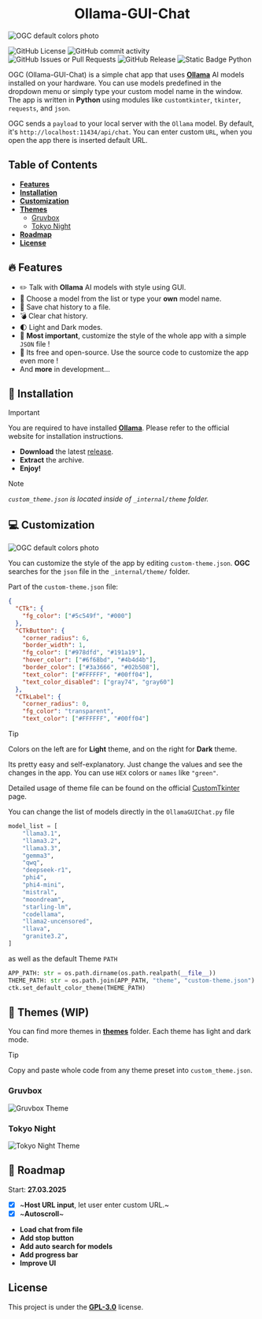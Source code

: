 <div align="center">
    <h1> Ollama-GUI-Chat </h1>
</div>

![OGC default colors photo](assets/Ollama_default_colors4.png)

![GitHub License](https://img.shields.io/github/license/tomteipl/Ollama-GUI-Chat?style=for-the-badge&logo=apache&logoSize=auto&labelColor=%235c549f&color=orange)
![GitHub commit activity](https://img.shields.io/github/commit-activity/t/tomteipl/Ollama-GUI-Chat?style=for-the-badge&logo=githubactions&logoColor=black&logoSize=auto&labelColor=%235c549f&color=orange)
![GitHub Issues or Pull Requests](https://img.shields.io/github/issues/tomteipl/Ollama-GUI-Chat?style=for-the-badge&logo=github&logoColor=black&logoSize=auto&labelColor=%235c549f&color=orange)
![GitHub Release](https://img.shields.io/github/v/release/tomteipl/Ollama-GUi-Chat?sort=date&display_name=tag&style=for-the-badge&logo=codesandbox&logoColor=black&logoSize=auto&labelColor=%235c549f&color=orange)
![Static Badge Python](https://img.shields.io/badge/Python-100%25-dark?style=for-the-badge&logo=python&logoColor=black&logoSize=auto&labelColor=%235c549f&color=orange)

OGC (Ollama-GUI-Chat) is a simple chat app that uses **[Ollama](https://ollama.com/)**
AI models installed on your hardware.
You can use models predefined in the dropdown menu
or simply type your custom model name in the window.
The app is written in **Python** using modules
like `customtkinter`, `tkinter`, `requests`, and `json`.

OGC sends a `payload` to your local server with the `Ollama` model.
By default, it's `http://localhost:11434/api/chat`.
You can enter custom `URL`, when you open the app
there is inserted default URL.

## Table of Contents

* **[Features][1]**
* **[Installation][2]**
* **[Customization][3]**
* **[Themes][4]**
  * [Gruvbox][5]
  * [Tokyo Night][6]
* **[Roadmap][7]**
* **[License](LICENSE)**

[1]: https://github.com/tomteipl/Ollama-GUI-Chat?tab=readme-ov-file#features
[2]: https://github.com/tomteipl/Ollama-GUI-Chat?tab=readme-ov-file#installation
[3]: https://github.com/tomteipl/Ollama-GUI-Chat?tab=readme-ov-file#customization
[4]: https://github.com/tomteipl/Ollama-GUI-Chat?tab=readme-ov-file#themes
[5]: https://github.com/tomteipl/Ollama-GUI-Chat?tab=readme-ov-file#gruvbox
[6]: https://github.com/tomteipl/Ollama-GUI-Chat?tab=readme-ov-file#tokyo-night
[7]: https://github.com/tomteipl/Ollama-GUI-Chat?tab=readme-ov-file#roadmap

## 🔥 Features

* ✏️ Talk with **Ollama** AI models with style using GUI.
* 📂 Choose a model from the list or type your **own** model name.
* 🔖 Save chat history to a file.
* 💣 Clear chat history.
* 🌓 Light and Dark modes.
* 🌹 **Most important**, customize the style of the whole app with a simple `JSON` file !
* 🎁 Its free and open-source. Use the source code to customize the app even more !
* And **more** in development...

## 👷 Installation

>[!IMPORTANT]
> You are required to have installed **[Ollama](https://ollama.com/)**.
> Please refer to the official website for installation instructions.

* **Download** the latest [release](https://github.com/tomteipl/Ollama-GUI-Chat/releases/latest).
* **Extract** the archive.
* **Enjoy!**

>[!NOTE]
>*`custom_theme.json` is located inside of `_internal/theme` folder.*

## 💻 Customization

![OGC default colors photo](assets/Ollama_default_colors1.png)

You can customize the style of the app by editing `custom-theme.json`.
**OGC** searches for the `json` file in the `_internal/theme/` folder.

Part of the `custom-theme.json` file:

```json
{
  "CTk": {
    "fg_color": ["#5c549f", "#000"]
  },
  "CTkButton": {
    "corner_radius": 6,
    "border_width": 1,
    "fg_color": ["#978dfd", "#191a19"],
    "hover_color": ["#6f68bd", "#4b4d4b"],
    "border_color": ["#3a3666", "#02b508"],
    "text_color": ["#FFFFFF", "#00ff04"],
    "text_color_disabled": ["gray74", "gray60"]
  },
  "CTkLabel": {
    "corner_radius": 0,
    "fg_color": "transparent",
    "text_color": ["#FFFFFF", "#00ff04"]
```

>[!TIP]
> Colors on the left are for **Light** theme, and on the right for **Dark** theme.

Its pretty easy and self-explanatory. Just change the values
and see the changes in the app.
You can use `HEX` colors or `names` like `"green"`.

Detailed usage of theme file can be found on
the official [CustomTkinter](https://customtkinter.tomschimansky.com/documentation/)
page.

You can change the list of models directly in the `OllamaGUIChat.py` file

```python
model_list = [
    "llama3.1",
    "llama3.2",
    "llama3.3",
    "gemma3",
    "qwq",
    "deepseek-r1",
    "phi4",
    "phi4-mini",
    "mistral",
    "moondream",
    "starling-lm",
    "codellama",
    "llama2-uncensored",
    "llava",
    "granite3.2",
]
```

as well as the default Theme `PATH`

```python
APP_PATH: str = os.path.dirname(os.path.realpath(__file__))
THEME_PATH: str = os.path.join(APP_PATH, "theme", "custom-theme.json")
ctk.set_default_color_theme(THEME_PATH)
```

## 🎨 Themes (WIP)

You can find more themes in **[themes](themes/)** folder.
Each theme has light and dark mode.

>[!TIP]
>Copy and paste whole code from any theme preset into `custom_theme.json`.

### Gruvbox

![Gruvbox Theme](assets/Ollama_gruvbox_1.png)

### Tokyo Night

![Tokyo Night Theme](assets/Ollama-tokyo_night_1.png)

## 📆 Roadmap

Start: **27.03.2025**

* [x] ~**Host URL input**, let user enter custom URL.~
* [x] ~**Autoscroll**~
* **Load chat from file**
* **Add stop button**
* **Add auto search for models**
* **Add progress bar**
* **Improve UI**

## License

This project is under the [**GPL-3.0**](LICENSE) license.
